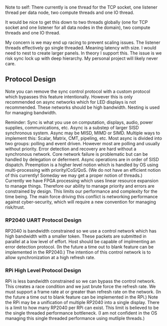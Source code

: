 Note to self: There currently is one thread for the TCP socket, one listener thread per data node, two compute threads and one IO thread. 

It would be nice to get this down to two threads globally (one for TCP socket and one listener for all data nodes in the domain), two compute threads and one IO thread.

My concern is we may end up racing to prevent scaling issues. The listener threads effectively go single threaded. Meaning latency with size. I would need to nest to create larger panels. In theory I support this. The issue is we risk sync lock up with deep hierarchy. My personal project will likely never care.

## Protocol Design
Note you can remove the sync control protocol with a custom protocol which bypasses this feature intentionally. However this is only recommended on async networks which for LED displays is not recommended. These networks should be high bandwidth. Nesting is used for managing bandwidth. 

Reminder: Sync is what you use on computation, displays, audio, power supplies, communications, etc. Async is a substep of larger SISD synchronous system. Async may be MISD, MIMD or SIMD. Multiple ways to implement this: Scalar, Matrix, CMT, pipeling, etc. Most async is divided into two groups: polling and event driven. However most are polling and usually without priority. Error detection and recovery are hard without a synchronous network. Core network failure is problematic but can be handled by delegation or deferment. Async operations are in order of SISD dispatch. Preemption is a higher level notion which is handled by OS using multi-processing with priority/CoS/QoS. (We do not have an efficient notion of this currently! Someday we may get a proper notion of threads.) Currently we have FPGA processing which uses linear resource expansion to manage things. Therefore our ability to manage priority and errors are constrained by design. This limits our performance and complexity for the time being. The main force driving this conflict is networking performance against cyber-security, which will require a new convention for managing risk/trust.

### RP2040 UART Protocol Design
RP2040 is bandwidth constrained so we use a control network which has high bandwidth with a smaller token. These packets are submitted in parallel at a low level of effort. Host should be capable of implmenting an error detection protocol. (In the future a time out to blank feature can be implemented in the RP2040.) The intention of this control network is to allow synchronization at a high refresh rate.

### RPi High Level Protocol Design
RPi is less bandwidth constrained so we can bypass the control network. This creates a race condition and we just brute force the refresh rate. We must support a frame rate at or greater than refresh rate on the network. (In the future a time out to blank feature can be implemented in the RPi.) Note the RPi may be a unification of multiple RP2040 into a single display. There is a limit to how many RP2040 per RPi can exist. This limit is believed to be the single threaded performance bottleneck. (I am not confident in the OS managing this single threaded performance using mutliple threads.)